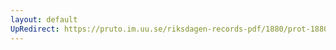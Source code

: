 ```yaml
---
layout: default
UpRedirect: https://pruto.im.uu.se/riksdagen-records-pdf/1880/prot-1880--ak--020/prot-1880--ak--020_004.pdf
---
```

